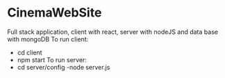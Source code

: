 # CinemaWebSite
Full stack application, client with react, server with nodeJS and data base with mongoDB
To run client: 
- cd client
- npm start
To run server:
- cd server/config
-node server.js
